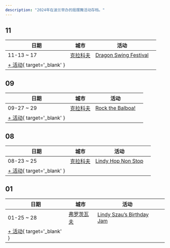 ```yaml
---
description: "2024年在波兰举办的摇摆舞活动存档。"
---
```


## 11

| 日期 | 城市 | 活动 | |
| --- | --- | --- | --- |
| 11-13 ~ 17 | [克拉科夫](by_city.md#krakow) | [Dragon Swing Festival](dragon-swing-festival-2024.md) |  |
| [+ 活动](https://github.com/swingdance/events/issues/new?assignees=&labels=add+event&projects=&template=02-add_entity.yml&title=%5B2024%2Fpl%5D%20%3CName%3E&region=pl&province=&city=&org_id=&date_starts=2024-11-&date_ends=2024-11-){ target='_blank' }

## 09

| 日期 | 城市 | 活动 | |
| --- | --- | --- | --- |
| 09-27 ~ 29 | [克拉科夫](by_city.md#krakow) | [Rock the Balboa!](rock-the-balboa-2024.md) |  |
| [+ 活动](https://github.com/swingdance/events/issues/new?assignees=&labels=add+event&projects=&template=02-add_entity.yml&title=%5B2024%2Fpl%5D%20%3CName%3E&region=pl&province=&city=&org_id=&date_starts=2024-09-&date_ends=2024-09-){ target='_blank' }

## 08

| 日期 | 城市 | 活动 | |
| --- | --- | --- | --- |
| 08-23 ~ 25 | [克拉科夫](by_city.md#krakow) | [Lindy Hop Non Stop](lindy-hop-non-stop-2024.md) |  |
| [+ 活动](https://github.com/swingdance/events/issues/new?assignees=&labels=add+event&projects=&template=02-add_entity.yml&title=%5B2024%2Fpl%5D%20%3CName%3E&region=pl&province=&city=&org_id=&date_starts=2024-08-&date_ends=2024-08-){ target='_blank' }

## 01

| 日期 | 城市 | 活动 | |
| --- | --- | --- | --- |
| 01-25 ~ 28 | [弗罗茨瓦夫](by_city.md#wroclaw) | [Lindy Szau’s Birthday Jam](lindy-szaus-birthday-jam-2024.md) |  |
| [+ 活动](https://github.com/swingdance/events/issues/new?assignees=&labels=add+event&projects=&template=02-add_entity.yml&title=%5B2024%2Fpl%5D%20%3CName%3E&region=pl&province=&city=&org_id=&date_starts=2024-01-&date_ends=2024-01-){ target='_blank' }
